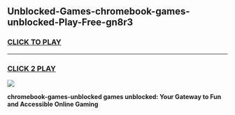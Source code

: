 
## Unblocked-Games-chromebook-games-unblocked-Play-Free-gn8r3
<h3>
<a href="https://premium76.site?title=chromebook-games-unblocked&ref=09A">CLICK TO PLAY</a></h3>
<hr>

<h3>
<a href="https://premium76.site?title=chromebook-games-unblocked&ref=09A">CLICK 2 PLAY</a>
  
</h3>

<a href="https://premium76.site?title=chromebook-games-unblocked&ref=09A"><img src="https://clearcache.store/games.png"></a>


**chromebook-games-unblocked games unblocked: Your Gateway to Fun and Accessible Online Gaming**
